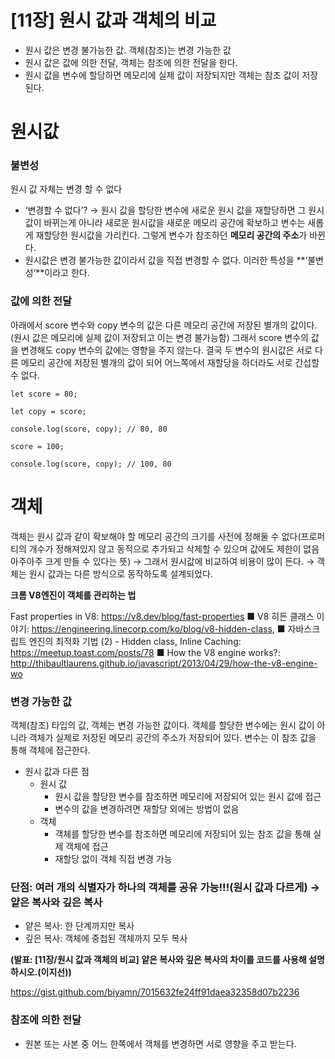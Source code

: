 # [11장] 원시 값과 객체의 비교

- 원시 값은 변경 불가능한 값. 객체(참조)는 변경 가능한 값
- 원시 값은 값에 의한 전달, 객체는 참조에 의한 전달을 한다.
- 원시 값을 변수에 할당하면 메모리에 실제 값이 저장되지만 객체는 참조 값이 저장된다.

# 원시값

### 불변성

원시 값 자체는 변경 할 수 없다

- ‘변경할 수 없다’? → 원시 값을 할당한 변수에 새로운 원시 값을 재할당하면 그 원시값이 바뀌는게 아니라 새로운 원시값을 새로운 메모리 공간에 확보하고 변수는 새롭게 재할당한 원시값을 가리킨다. 그렇게 변수가 참조하던 **메모리 공간의 주소**가 바뀐다.
- 원시값은 변경 불가능한 값이라서 값을 직접 변경할 수 없다. 이러한 특성을 **‘불변성’**이라고 한다.

### 값에 의한 전달

아래에서 score 변수와 copy 변수의 값은 다른 메모리 공간에 저장된 별개의 값이다.(원시 값은 메모리에 실제 값이 저장되고 이는 변경 불가능함) 그래서 score 변수의 값을 변경해도 copy 변수의 값에는 영향을 주지 않는다. 결국 두 변수의 원시값은 서로 다른 메모리 공간에 저장된 별개의 값이 되어 어느쪽에서 재할당을 하더라도 서로 간섭할 수 없다.

```tsx
let score = 80;

let copy = score;

console.log(score, copy); // 80, 80

score = 100;

console.log(score, copy); // 100, 80
```

# 객체

객체는 원시 값과 같이 확보해야 할 메모리 공간의 크기를 사전에 정해둘 수 없다(프로퍼티의 개수가 정해져있지 않고 동적으로 추가되고 삭제할 수 있으며 값에도 제한이 없음 아주아주 크게 만들 수 있다는 뜻) → 그래서 원시값에 비교하여 비용이 많이 든다. → 객체는 원시 값과는 다른 방식으로 동작하도록 설계되었다.

<aside>

**크롬 V8엔진이 객체를 관리하는 법**

Fast properties in V8: https://v8.dev/blog/fast-properties
■ V8 히든 클래스 이야기: https://engineering.linecorp.com/ko/blog/v8-hidden-class,
■ 자바스크립트 엔진의 최적화 기법 (2) - Hidden class, Inline Caching: https://meetup.toast.com/posts/78
■ How the V8 engine works?: http://thibaultlaurens.github.io/javascript/2013/04/29/how-the-v8-engine-wo

</aside>

### 변경 가능한 값

객체(참조) 타입의 값, 객체는 변경 가능한 값이다. 객체를 할당한 변수에는 원시 값이 아니라 객체가 실제로 저장된 메모리 공간의 주소가 저장되어 있다. 변수는 이 참조 값을 통해 객체에 접근한다.

- 원시 값과 다른 점
  - 원시 값
    - 원시 값을 할당한 변수를 참조하면 메모리에 저장되어 있는 원시 값에 접근
    - 변수의 값을 변경하려면 재할당 외에는 방법이 없음
  - 객체
    - 객체를 할당한 변수를 참조하면 메모리에 저장되어 있는 참조 값을 통해 실제 객체에 접근
    - 재할당 없이 객체 직접 변경 가능

### 단점: 여러 개의 식별자가 하나의 객체를 공유 가능!!!(원시 값과 다르게) → 얕은 복사와 깊은 복사

- 얕은 복사: 한 단계까지만 복사
- 깊은 복사: 객체에 중첩된 객체까지 모두 복사

**(발표: [11장/원시 값과 객체의 비교] 얕은 복사와 깊은 복사의 차이를 코드를 사용해 설명하시오.(이지선))**

https://gist.github.com/biyamn/7015632fe24ff91daea32358d07b2236

### 참조에 의한 전달

- 원본 또는 사본 중 어느 한쪽에서 객체를 변경하면 서로 영향을 주고 받는다.
